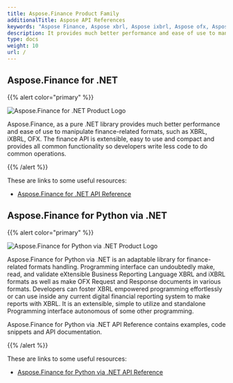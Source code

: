 ```yaml
---
title: Aspose.Finance Product Family
additionalTitle: Aspose API References
keywords: "Aspose Finance, Aspose xbrl, Aspose ixbrl, Aspose ofx, Aspose.Finance for.net"
description: It provides much better performance and ease of use to manipulate finance-related formats, such as XBRL, iXBRL, OFX using various programming languages.
type: docs
weight: 10
url: /
---
```


## Aspose.Finance for .NET

{{% alert color="primary" %}}

![Aspose.Finance for .NET Product Logo](home_1.png)


Aspose.Finance, as a pure .NET library provides much better performance and ease of use to manipulate finance-related formats, such as XBRL, iXBRL, OFX. The finance API is extensible, easy to use and compact and provides all common functionality so developers write less code to do common operations.

{{% /alert %}}



These are links to some useful resources:
- [Aspose.Finance for .NET API Reference](/finance/net/)

## Aspose.Finance for Python via .NET

{{% alert color="primary" %}}

![Aspose.Finance for Python via .NET Product Logo](home_2.png)


Aspose.Finance for Python via .NET is an adaptable library for finance-related formats handling. Programming interface can undoubtedly make, read, and validate eXtensible Business Reporting Language XBRL and iXBRL formats as well as make OFX Request and Response documents in various formats. Developers can foster XBRL empowered programming effortlessly or can use inside any current digital financial reporting system  to make reports with XBRL. It is an extensible, simple to utilize and standalone Programming interface autonomous of some other programming.

Aspose.Finance for Python via .NET API Reference contains examples, code snippets and API documentation.

{{% /alert %}}


These are links to some useful resources:
- [Aspose.Finance for Python via .NET API Reference](/finance/python-net/)
